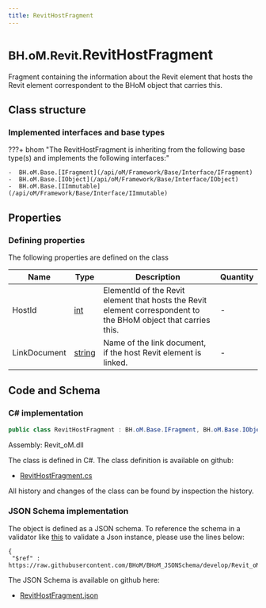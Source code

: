 ```yaml
---
title: RevitHostFragment
---
```


# <small>BH.oM.Revit.</small>**RevitHostFragment**

Fragment containing the information about the Revit element that hosts the Revit element correspondent to the BHoM object that carries this.

## Class structure

### Implemented interfaces and base types

???+ bhom "The RevitHostFragment is inheriting from the following base type(s) and implements the following interfaces:"

    -  BH.oM.Base.[IFragment](/api/oM/Framework/Base/Interface/IFragment)
    -  BH.oM.Base.[IObject](/api/oM/Framework/Base/Interface/IObject)
    -  BH.oM.Base.[IImmutable](/api/oM/Framework/Base/Interface/IImmutable)


## Properties



### Defining properties

The following properties are defined on the class

| Name             | Type             | Description      | Quantity         |
|------------------|------------------|------------------|------------------|
| HostId | [int](https://learn.microsoft.com/en-us/dotnet/api/System.Int32?view=netstandard-2.0) | ElementId of the Revit element that hosts the Revit element correspondent to the BHoM object that carries this. | - |
| LinkDocument | [string](https://learn.microsoft.com/en-us/dotnet/api/System.String?view=netstandard-2.0) | Name of the link document, if the host Revit element is linked. | - |


## Code and Schema

### C# implementation

``` C# title="C#"
public class RevitHostFragment : BH.oM.Base.IFragment, BH.oM.Base.IObject, BH.oM.Base.IImmutable
```

Assembly: Revit_oM.dll

The class is defined in C#. The class definition is available on github:

- [RevitHostFragment.cs](https://github.com/BHoM/Revit_Toolkit/blob/develop/Revit_oM/Misc\RevitHostFragment.cs)

All history and changes of the class can be found by inspection the history.
### JSON Schema implementation

The object is defined as a JSON schema. To reference the schema in a validator like [this](https://www.jsonschemavalidator.net/) to validate a Json instance, please use the lines below:

``` { .json .copy .select } title="JSON Schema"
{
 "$ref" : https://raw.githubusercontent.com/BHoM/BHoM_JSONSchema/develop/Revit_oM/RevitHostFragment.json}
```

The JSON Schema is available on github here:

- [RevitHostFragment.json](https://github.com/BHoM/BHoM_JSONSchema/blob/develop/Revit_oM/RevitHostFragment.json)

